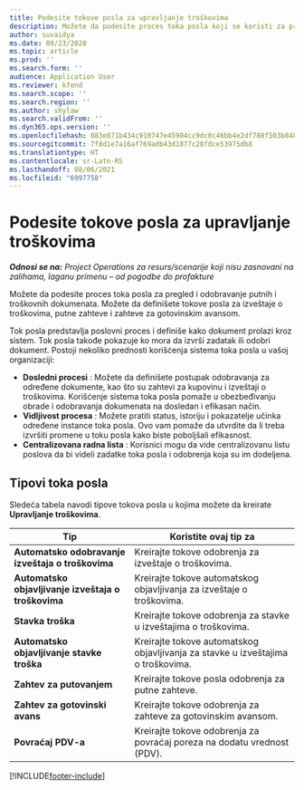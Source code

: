 ```yaml
---
title: Podesite tokove posla za upravljanje troškovima
description: Možete da podesite proces toka posla koji se koristi za pregled i odobravanje putnih i troškovnih dokumenata.
author: suvaidya
ms.date: 09/23/2020
ms.topic: article
ms.prod: ''
ms.search.form: ''
audience: Application User
ms.reviewer: kfend
ms.search.scope: ''
ms.search.region: ''
ms.author: shylaw
ms.search.validFrom: ''
ms.dyn365.ops.version: ''
ms.openlocfilehash: 883e871b434c910747e45904cc9dc0c46bb4e2df788f503b848ad41984884edd
ms.sourcegitcommit: 7f8d1e7a16af769adb43d1877c28fdce53975db8
ms.translationtype: HT
ms.contentlocale: sr-Latn-RS
ms.lasthandoff: 08/06/2021
ms.locfileid: "6997758"
---
```

# <a name="set-up-workflows-for-expense-management"></a>Podesite tokove posla za upravljanje troškovima

_**Odnosi se na:** Project Operations za resurs/scenarije koji nisu zasnovani na zalihama, laganu primenu – od pogodbe do profakture_

Možete da podesite proces toka posla za pregled i odobravanje putnih i troškovnih dokumenata. Možete da definišete tokove posla za izveštaje o troškovima, putne zahteve i zahteve za gotovinskim avansom.

Tok posla predstavlja poslovni proces i definiše kako dokument prolazi kroz sistem. Tok posla takođe pokazuje ko mora da izvrši zadatak ili odobri dokument. Postoji nekoliko prednosti korišćenja sistema toka posla u vašoj organizaciji:

- **Dosledni procesi** : Možete da definišete postupak odobravanja za određene dokumente, kao što su zahtevi za kupovinu i izveštaji o troškovima. Korišćenje sistema toka posla pomaže u obezbeđivanju obrade i odobravanja dokumenata na dosledan i efikasan način.
- **Vidljivost procesa** : Možete pratiti status, istoriju i pokazatelje učinka određene instance toka posla. Ovo vam pomaže da utvrdite da li treba izvršiti promene u toku posla kako biste poboljšali efikasnost.
- **Centralizovana radna lista** : Korisnici mogu da vide centralizovanu listu poslova da bi videli zadatke toka posla i odobrenja koja su im dodeljena. 

## <a name="workflow-types"></a>Tipovi toka posla

Sledeća tabela navodi tipove tokova posla u kojima možete da kreirate **Upravljanje troškovima**.


|              <strong>Tip</strong>              |                   <strong>Koristite ovaj tip za</strong>                   |
|-------------------------------------------------|-----------------------------------------------------------------------|
|   <strong>Automatsko odobravanje izveštaja o troškovima</strong> |            Kreirajte tokove odobrenja za izveštaje o troškovima.             |
|  <strong>Automatsko objavljivanje izveštaja o troškovima</strong>   |        Kreirajte tokove automatskog objavljivanja za izveštaje o troškovima.        |
|       <strong>Stavka troška</strong>        |     Kreirajte tokove odobrenja za stavke u izveštajima o troškovima.      |
| <strong>Automatsko objavljivanje stavke troška</strong> | Kreirajte tokove automatskog objavljivanja za stavke u izveštajima o troškovima. |
|       <strong>Zahtev za putovanjem</strong>       |          Kreirajte tokove posla odobrenja za putne zahteve.           |
|      <strong>Zahtev za gotovinski avans</strong>      |         Kreirajte tokove odobrenja za zahteve za gotovinskim avansom.          |
|        <strong>Povraćaj PDV-a</strong>        | Kreirajte tokove odobrenja za povraćaj poreza na dodatu vrednost (PDV).  |


[!INCLUDE[footer-include](../includes/footer-banner.md)]